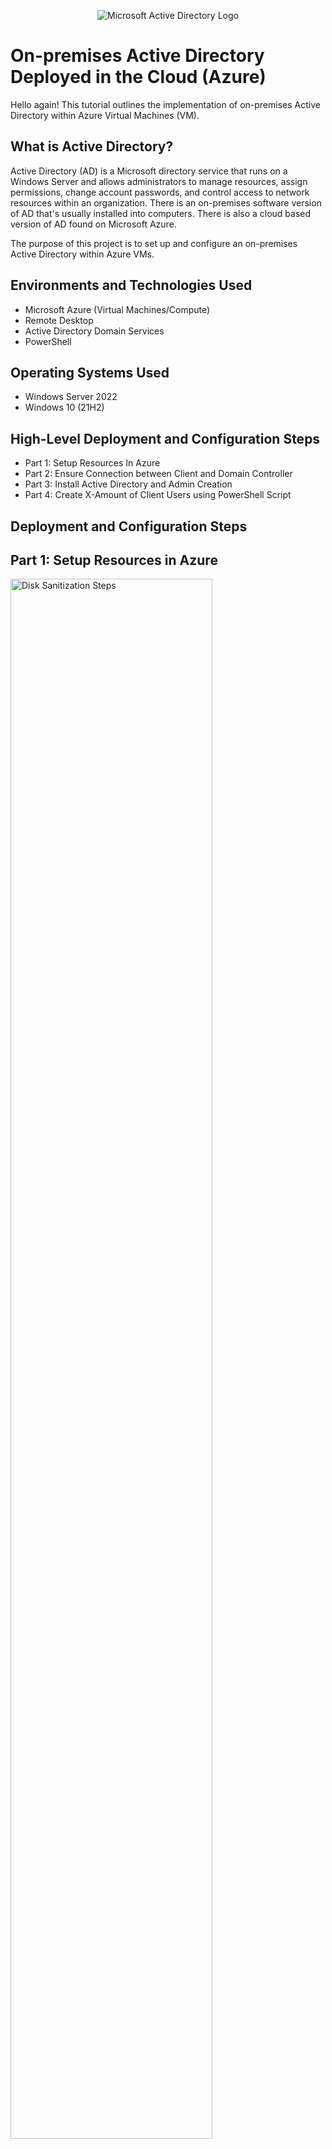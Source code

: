 <p align="center">
<img src="https://i.imgur.com/pU5A58S.png" alt="Microsoft Active Directory Logo"/>
</p>

<h1>On-premises Active Directory Deployed in the Cloud (Azure)</h1>
Hello again! This tutorial outlines the implementation of on-premises Active Directory within Azure Virtual Machines (VM).<br />


<h2>What is Active Directory?</h2>

Active Directory (AD) is a Microsoft directory service that runs on a Windows Server and allows administrators to manage resources, assign permissions, change account passwords, and control access to network resources within an organization. There is an on-premises software version of AD that's usually installed into computers. There is also a cloud based version of AD found on Microsoft Azure.

The purpose of this project is to set up and configure an on-premises Active Directory within Azure VMs.

<h2>Environments and Technologies Used</h2>

- Microsoft Azure (Virtual Machines/Compute)
- Remote Desktop
- Active Directory Domain Services
- PowerShell

<h2>Operating Systems Used </h2>

- Windows Server 2022
- Windows 10 (21H2)

<h2>High-Level Deployment and Configuration Steps</h2>

- Part 1: Setup Resources In Azure
- Part 2: Ensure Connection between Client and Domain Controller
- Part 3: Install Active Directory and Admin Creation
- Part 4: Create X-Amount of Client Users using PowerShell Script

<h2>Deployment and Configuration Steps</h2>

<p>
  <h2>Part 1: Setup Resources in Azure</h2>
<img src="https://i.imgur.com/L3byC8z.png" height="80%" width="80%" alt="Disk Sanitization Steps"/><img src="https://i.imgur.com/sLEEO5q.png" height="80%" width="80%" alt="Disk Sanitization Steps"/>
</p>
<p>

- Create the Domain Controller VM (Windows Server 2022) named “DC-1”
  
- Take note of the Resource Group and Virtual Network (Vnet) that get created at this time
-	Set Domain Controller’s NIC Private IP address to be static. DC-1 > Networking > NIC > IP Configurations
-	Create the Client VM (Windows 10) named “Client-1”. Use the same Resource Group and Vnet that was created for DC-1.
-	Ensure that both VMs are in the same Vnet (you can check the topology with the Network Watcher). Take a quick look below at a visual presentation of what we're doing:
  <img src="https://i.imgur.com/gBEzWB4.png" height="50%" width="50%" alt="Disk Sanitization Steps"/>
</p>
<br /><hr>
<p>
  
  <img src="https://i.imgur.com/wIKFQ4K.png" height="50%" width="50%" alt="Disk Sanitization Steps"/>
  </p>
<p>
<h2>Part 2: Ensure Connectivity between the client and Domain Controller</h2>
- Login to Client-1 with Remote Desktop and ping DC-1’s private IP address with "ping -t (ip address)"
  
  - The outcome we should see is a perpetual ping. However, the request times out instead as seen in pic above. Let's fix that error.
</p>
<br /><hr>
<p>
   <img src="https://i.imgur.com/HO5a6A9.png" height="50%" width="50%" alt="Disk Sanitization Steps"/><img src="https://i.imgur.com/qWY1TqJ.png" height="50%" width="50%" alt="Disk Sanitization Steps"/>
  </p>
  <p>
-	Login to the Domain Controller and enable ICMPv4 in on the local windows Firewall
  
  - Open "Windows Defender Firewall with Advanced Security" >> In left side window pane, click "Inbound Rules"
  - Expand the program window and sort Inbound Rules by "ICMPv4" Protocol >> select and right click the 2 Inbound rules starting with "Core Networking Diagnostics - ICMP Echo Request..." (where one has a "Private" profile and the other a "Domain" profile as seen in left pic above) and select "Enable Rule" for both rules
-	Check back at Client-1 to see the ping succeed. It should ping as seen in right pic above.
</p>
<br /><hr>
<p><img src="https://i.imgur.com/Hyhz52R.png" height="50%" width="50%" alt="Disk Sanitization Steps"/><img src="https://i.imgur.com/hVrvKjW.png" height="50%" width="50%" alt="Disk Sanitization Steps"/><img src="https://i.imgur.com/MJoDKvk.png" height="50%" width="50%" alt="Disk Sanitization Steps"/><img src="https://i.imgur.com/OG3pK2e.png" height="50%" width="50%" alt="Disk Sanitization Steps"/></p>
<p>
<h2>Part 3: Install Active Directory & Admin Creation</h2>
- Configure Active Directory

  - Click "notification" to Select: "Promote this server to a Domain Controller"
  - Select: "Add a new forest" (mydomain.com or your choice)
  - Choose a Password and make note of this
  - Complete Installation ("Next"; "Next"; "Next"; "Next" and "Install")
  - Allow the server to close, which will disconnect the Remote Desktop.
  - Restart and then log back into DC-1 as user: mydomain.com\labuser
</p>
<br /><hr>
<p><img src="https://i.imgur.com/kVVwcTQ.png" height="50%" width="50%" alt="Disk Sanitization Steps"/><img src="https://i.imgur.com/OriaoYz.png" height="50%" width="50%" alt="Disk Sanitization Steps"/></p>
<p>
- Create Admin and Normal User Accounts in AD

  - Navigate to Active Directory Users and Computers (ADUC)
  - Create and take note of names and passwords:
    - an Organizational Unit (OU) called “_EMPLOYEES” (as in left pic above)
    - a new OU named “_ADMINS”(as in left pic)
    - a new employee named “Jane Doe” with the username of “jane_admin” (For practice purposes, select "Password never expires") (as in 3 pics in right pic above)
</p>
<br /><hr>
<p><img src="https://i.imgur.com/76EagQ9.png" height="50%" width="50%" alt="Disk Sanitization Steps"/></p>
<p>
- Add jane_admin to the “Domain Admins” Security Group

  - Select the _ADMIN Jane Doe and right click to Select Properties
  - Select "Member Of"
  - Add Domain Users: "Domain"
  - Select "Check Names" to open name options
  - Select "Domain Admins"
  - Complete by Selecting "Ok"; "Ok"; "Apply"; "Ok"
  - Log out and close the Remote Desktop connection to DC-1
  - Log back in as mydomain\jane_admin

Join Client-1 to your domain (mydomain.com)
17.	From the Azure Portal, set Client-1’s DNS settings to the DC’s Private IP address
18.	From the Azure Portal, restart Client-1
19.	Login to Client-1 (Remote Desktop) as the original local admin (labuser) and join it to the domain (computer will restart)
20.	Login to the Domain Controller (Remote Desktop) and verify Client-1 shows up in Active Directory Users and Computers (ADUC) inside the “Computers” container on the root of the domain
21.	Create a new OU named “_CLIENTS” and drag Client-1 into there


Setup Remote Desktop for non-administrative users on Client-1
22.	Log into Client-1 as mydomain.com\jane_admin and open system properties
23.	Click “Remote Desktop”
24.	Allow “domain users” access to remote desktop
25.	You can now log into Client-1 as a normal, non-administrative user now
26.	Normally you’d want to do this with Group Policy that allows you to change MANY systems at once (maybe a future lab)

Create a bunch of additional users and attempt to log into client-1 with one of the users
27.	Login to DC-1 as jane_admin
28.	Open PowerShell_ise as an administrator
29.	Create a new File and paste the contents of the script into it (https://github.com/joshmadakor1/AD_PS/blob/master/Generate-Names-Create-Users.ps1)
30.	Run the script and observe the accounts being created
31.	When finished, open ADUC and observe the accounts in the appropriate OU
32.	attempt to log into Client-1 with one of the accounts (take note of the password in the script)

</p>
<br /><hr>

<p>
<img src="https://i.imgur.com/DJmEXEB.png" height="80%" width="80%" alt="Disk Sanitization Steps"/>
</p>
<p>
Lorem ipsum dolor sit amet, consectetur adipiscing elit, sed do eiusmod tempor incididunt ut labore et dolore magna aliqua. Ut enim ad minim veniam, quis nostrud exercitation ullamco laboris nisi ut aliquip ex ea commodo consequat. Duis aute irure dolor in reprehenderit in voluptate velit esse cillum dolore eu fugiat nulla pariatur.
</p>
<br />

<p>
<img src="https://i.imgur.com/DJmEXEB.png" height="80%" width="80%" alt="Disk Sanitization Steps"/>
</p>
<p>
Lorem ipsum dolor sit amet, consectetur adipiscing elit, sed do eiusmod tempor incididunt ut labore et dolore magna aliqua. Ut enim ad minim veniam, quis nostrud exercitation ullamco laboris nisi ut aliquip ex ea commodo consequat. Duis aute irure dolor in reprehenderit in voluptate velit esse cillum dolore eu fugiat nulla pariatur.
</p>
<br />
